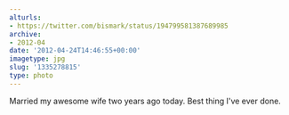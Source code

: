 ```yaml
---
alturls:
- https://twitter.com/bismark/status/194799581387689985
archive:
- 2012-04
date: '2012-04-24T14:46:55+00:00'
imagetype: jpg
slug: '1335278815'
type: photo
---
```


Married my awesome wife two years ago today. Best thing I've ever done.
